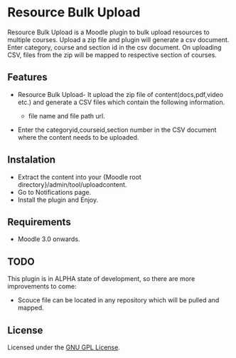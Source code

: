 Resource Bulk Upload
===========================

Resource Bulk Upload is  a Moodle plugin to bulk upload resources to multiple courses.
Upload a zip file and plugin will generate a csv document. Enter category, course and section id in the csv document. 
On uploading CSV, files from the zip will be mapped to respective section of courses.

Features
--------

- Resource Bulk Upload- It upload the zip file of content(docs,pdf,video etc.) and generate a CSV files which contain the following information.
    
    - file name and file path url.
	
- Enter the categoryid,courseid,section number in the CSV document where the content needs to be uploaded. 


Instalation
-----------
- Extract the content into your {Moodle root directory}/admin/tool/uploadcontent.
- Go to Notifications page.
- Install the plugin and Enjoy.

Requirements
------------
- Moodle 3.0 onwards.


TODO
----
This plugin is in ALPHA state of development, so there are more improvements to come:

 - Scouce file can be located in any repository which will be pulled and mapped. 


License
-------

Licensed under the [GNU GPL License](http://www.gnu.org/copyleft/gpl.html).
